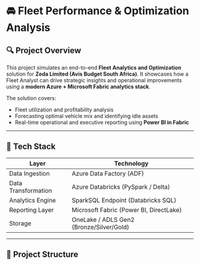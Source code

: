 # 🚘 Fleet Performance & Optimization Analysis

## 🔍 Project Overview

This project simulates an end-to-end **Fleet Analytics and Optimization** solution for **Zeda Limited (Avis Budget South Africa)**. It showcases how a Fleet Analyst can drive strategic insights and operational improvements using a **modern Azure + Microsoft Fabric analytics stack**.

The solution covers:
- Fleet utilization and profitability analysis
- Forecasting optimal vehicle mix and identifying idle assets
- Real-time operational and executive reporting using **Power BI in Fabric**

---

## 🧰 Tech Stack

| Layer              | Technology                                |
|-------------------|--------------------------------------------|
| Data Ingestion     | Azure Data Factory (ADF)                  |
| Data Transformation| Azure Databricks (PySpark / Delta)        |
| Analytics Engine   | SparkSQL Endpoint (Databricks SQL)        |
| Reporting Layer    | Microsoft Fabric (Power BI, DirectLake)   |
| Storage            | OneLake / ADLS Gen2 (Bronze/Silver/Gold)  |

---

## 📁 Project Structure

